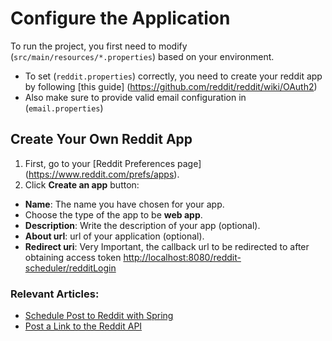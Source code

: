 
# Configure the Application
To run the project, you first need to modify (`src/main/resources/*.properties`) based on your environment.
- To set (`reddit.properties`) correctly, you need to create your reddit app by following [this guide] (https://github.com/reddit/reddit/wiki/OAuth2)
- Also make sure to provide valid email configuration in (`email.properties`)

## Create Your Own Reddit App
1. First, go to your [Reddit Preferences page] (https://www.reddit.com/prefs/apps).
2. Click **Create an app** button:
  - **Name**: The name you have chosen for your app.
  - Choose the type of the app to be **web app**.
  - **Description**: Write the description of your app (optional).
  - **About url**: url of your application (optional).
  - **Redirect uri**: Very Important, the callback url to be redirected to after obtaining access token [http://localhost:8080/reddit-scheduler/redditLogin](#)

### Relevant Articles:
- [Schedule Post to Reddit with Spring](http://www.baeldung.com/spring-schedule-posts-to-reddit)
- [Post a Link to the Reddit API](http://www.baeldung.com/spring-security-oauth-post-to-reddit)
